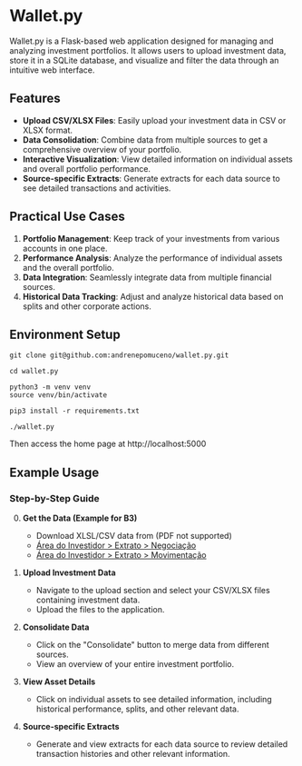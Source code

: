 # Wallet.py

Wallet.py is a Flask-based web application designed for managing and analyzing investment portfolios. It allows users to upload investment data, store it in a SQLite database, and visualize and filter the data through an intuitive web interface.

## Features

- **Upload CSV/XLSX Files**: Easily upload your investment data in CSV or XLSX format.
- **Data Consolidation**: Combine data from multiple sources to get a comprehensive overview of your portfolio.
- **Interactive Visualization**: View detailed information on individual assets and overall portfolio performance.
- **Source-specific Extracts**: Generate extracts for each data source to see detailed transactions and activities.

## Practical Use Cases

1. **Portfolio Management**: Keep track of your investments from various accounts in one place.
2. **Performance Analysis**: Analyze the performance of individual assets and the overall portfolio.
3. **Data Integration**: Seamlessly integrate data from multiple financial sources.
4. **Historical Data Tracking**: Adjust and analyze historical data based on splits and other corporate actions.

## Environment Setup

```shell
git clone git@github.com:andrenepomuceno/wallet.py.git

cd wallet.py

python3 -m venv venv
source venv/bin/activate

pip3 install -r requirements.txt

./wallet.py 
```

Then access the home page at http://localhost:5000

## Example Usage

### Step-by-Step Guide

0. **Get the Data (Example for B3)**
   - Download XLSL/CSV data from (PDF not supported)
   - [Área do Investidor > Extrato > Negociação](https://www.investidor.b3.com.br/extrato/negociacao)
   - [Área do Investidor > Extrato > Movimentação](https://www.investidor.b3.com.br/extrato/movimentacao)

1. **Upload Investment Data**
   - Navigate to the upload section and select your CSV/XLSX files containing investment data.
   - Upload the files to the application.

2. **Consolidate Data**
   - Click on the "Consolidate" button to merge data from different sources.
   - View an overview of your entire investment portfolio.

3. **View Asset Details**
   - Click on individual assets to see detailed information, including historical performance, splits, and other relevant data.

4. **Source-specific Extracts**
   - Generate and view extracts for each data source to review detailed transaction histories and other relevant information.
